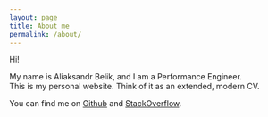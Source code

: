```yaml
---
layout: page
title: About me
permalink: /about/
---
```


Hi!

My name is Aliaksandr Belik, and I am a Performance Engineer.<br>
This is my personal website. Think of it as an extended, modern CV.

You can find me on [Github][1] and [StackOverflow][2].

[1]:https://www.github.com/aliesbelik
[2]:https://stackoverflow.com/users/993246/aliaksandr-belik
